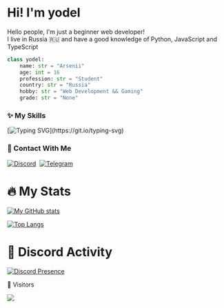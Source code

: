 # Hi! I'm **yodel**

Hello people, I'm just a beginner web developer! <br />
I live in Russia 🇷🇺 and have a good knowledge of Python, JavaScript and TypeScript

```py
class yodel:
    name: str = "Arsenii"
    age: int = 16
    profession: str = "Student"
    country: str = "Russia"
    hobby: str = "Web Development && Gaming"
    grade: str = "None"

```

### ✨ My Skills
[![Typing SVG](https://readme-typing-svg.herokuapp.com?color=a033ff&duration=4000&lines=js,;python,;html-css,;react.js,)](https://git.io/typing-svg)

### 🔗 Contact With Me
[![Discord](https://img.shields.io/badge/-Discord-05122A?style=flat&logo=discord&link=https://discordapp.com/users/1087504544713424926)](https://discordapp.com/users/1087504544713424926)&nbsp;
[![Telegram](https://img.shields.io/badge/-Telegram-05122A?style=flat&logo=telegram&link=https://t.me/theyodel)](https://t.me/theyodel)&nbsp;

# 🔥 My Stats
[![My GitHub stats](https://github-readme-stats.vercel.app/api?username=theyodel&show_icons=true&theme=aura)](https://github.com/theyodel)

[![Top Langs](https://github-readme-stats.vercel.app/api/top-langs/?username=theyodel&layout=donut&show_icons=true&theme=aura)](https://github.com/theyodel)

# 🥱 Discord Activity
[![Discord Presence](https://lanyard.cnrad.dev/api/1087504544713424926?idleMessage=Sleeping)](https://discord.com/users/1087504544713424926)

<p>👀&nbsp;Visitors</p>
<img align="left" src="https://profile-counter.glitch.me/theyodel/count.svg" />
